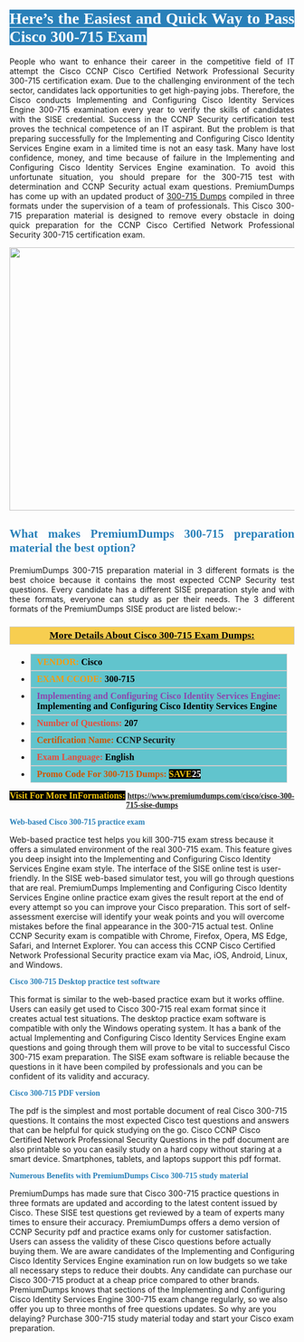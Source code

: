 <h1 style="text-align: justify;"><span style="color:#ffffff;"><span style="font-family:Georgia,serif;"><strong><span style="background-color:#2980b9;">Here’s the Easiest and Quick Way to Pass Cisco 300-715 Exam</span></strong></span></span></h1>

<p style="text-align: justify;">People who want to enhance their career in the competitive field of IT attempt the Cisco CCNP Cisco Certified Network Professional Security 300-715 certification exam. Due to the challenging environment of the tech sector, candidates lack opportunities to get high-paying jobs. Therefore, the Cisco conducts Implementing and Configuring Cisco Identity Services Engine 300-715 examination every year to verify the skills of candidates with the SISE credential. Success in the CCNP Security certification test proves the technical competence of an IT aspirant. But the problem is that preparing successfully for the Implementing and Configuring Cisco Identity Services Engine exam in a limited time is not an easy task. Many have lost confidence, money, and time because of failure in the Implementing and Configuring Cisco Identity Services Engine examination. To avoid this unfortunate situation, you should prepare for the 300-715 test with determination and CCNP Security actual exam questions. PremiumDumps has come up with an updated product of <a href="https://www.premiumdumps.com/cisco/cisco-300-715-sise-dumps">300-715 Dumps</a> compiled in three formats under the supervision of a team of professionals. This Cisco 300-715 preparation material is designed to remove every obstacle in doing quick preparation for the CCNP Cisco Certified Network Professional Security 300-715 certification exam.</p>

<p style="text-align: center;"><a href="https://www.premiumdumps.com/cisco/cisco-300-715-sise-dumps"><img alt="" src="https://i.imgur.com/KJGzbJ2.jpeg" style="width: 700px; height: 465px;" /></a></p>

<h2 style="text-align: justify;"><span style="color:#2980b9;"><span style="font-family:Georgia,serif;"><strong>What makes PremiumDumps 300-715 preparation material the best option?</strong></span></span></h2>

<p style="text-align: justify;">PremiumDumps 300-715 preparation material in 3 different formats is the best choice because it contains the most expected CCNP Security test questions. Every candidate has a different SISE preparation style and with these formats, everyone can study as per their needs. The 3 different formats of the PremiumDumps SISE product are listed below:-</p>

<h3 style="background: #f7ce50; border: 1px solid rgb(204, 204, 204); padding: 5px 10px; text-align: center;"><span style="font-family:Georgia,serif;"><u><u><span style="color:#000000;"><span style="font-size:11pt"><span style="line-height:normal"><b><span style="font-size:13.0pt"><span cambria="">More Details About Cisco 300-715 Exam Dumps:</span></span></b></span></span></span></u></u></span></h3>

<ul>
	<li style="margin:0cm 10pt">
	<div style="background:#61c4cd; border: 1px solid rgb(204, 204, 204); padding: 5px 10px; text-align: justify;"><span style="font-family:Georgia,serif;"><span style="font-size:11pt"><span style="line-height:normal"><b><span style="font-size:12.0pt"><span new="" roman="" times=""><span style="color:#f39c12;">VENDOR:</span> <span style="color:#000000;">Cisco</span></span></span></b></span></span></span></div>
	</li>
	<li style="margin:0cm 10pt">
	<div style="background: #61c4cd; border: 1px solid rgb(204, 204, 204); padding: 5px 10px; text-align: justify;"><span style="font-family:Georgia,serif;"><span style="font-size:11pt"><span style="line-height:normal"><b><span style="font-size:12.0pt"><span new="" roman="" times=""><span style="color:#f39c12;">EXAM CCODE:</span> <span style="color:#000000;">300-715</span></span></span></b></span></span></span></div>
	</li>
	<li style="margin:0cm 10pt">
	<div style="background: #61c4cd; border: 1px solid rgb(204, 204, 204); padding: 5px 10px; text-align: justify;"><span style="font-family:Georgia,serif;"><span style="font-size:11pt"><span style="line-height:normal"><b><span style="font-size:12.0pt"><span new="" roman="" times=""><span style="color:#8e44ad;">Implementing and Configuring Cisco Identity Services Engine:</span> <span style="color:#000000;">Implementing and Configuring Cisco Identity Services Engine</span></span></span></b></span></span></span></div>
	</li>
	<li style="margin:0cm 10pt">
	<div style="background: #61c4cd; border: 1px solid rgb(204, 204, 204); padding: 5px 10px;"><span style="font-family:Georgia,serif;"><span style="font-size:11pt"><span style="line-height:normal"><b><span style="font-size:12.0pt"><span new="" roman="" times=""><span style="color:#e74c3c;">Number of Questions:</span><span style="color:#000000;"><span style="color:#f1c40f;"> </span>207</span></span></span></b></span></span></span></div>
	</li>
	<li style="margin:0cm 10pt">
	<div style="background: #61c4cd; border: 1px solid rgb(204, 204, 204); padding: 5px 10px; text-align: justify;"><span style="font-family:Georgia,serif;"><span style="font-size:11pt"><span style="line-height:normal"><b><span style="font-size:12.0pt"><span new="" roman="" times=""><span style="color:#d35400;">Certification Name:</span> CCNP Security</span></span></b></span></span></span></div>
	</li>
	<li style="margin:0cm 10pt">
	<div style="background: #61c4cd; border: 1px solid rgb(204, 204, 204); padding: 5px 10px; text-align: justify;"><span style="font-family:Georgia,serif;"><span style="font-size:11pt"><span style="line-height:normal"><b><span style="font-size:12.0pt"><span new="" roman="" times=""><span style="color:#e74c3c;">Exam Language:</span> <span style="color:#000000;">English</span></span></span></b></span></span></span></div>
	</li>
	<li style="margin:0cm 10pt">
	<div style="background: #61c4cd; border: 1px solid rgb(204, 204, 204); padding: 5px 10px;"><span style="font-family:Georgia,serif;"><span style="font-size:11pt"><span style="line-height:normal"><b><span style="font-size:12.0pt"><span new="" roman="" times=""><span style="color:#d35400;">Promo Code For 300-715 Dumps:</span><span style="color:#f1c40f;"> <span style="background-color:#000000;">SAVE</span></span><span style="color:#ffffff;"><span style="background-color:#000000;">25</span></span></span></span></b></span></span></span></div>
	</li>
</ul>

<p style="text-align: center;"><span style="font-family:Georgia,serif;"><strong><span style="font-size:16px;"><span style="color:#f1c40f;"><span style="background-color:#000000;">Visit For More InFormations:</span></span></span> <a href="https://www.premiumdumps.com/cisco/cisco-300-715-sise-dumps">https://www.premiumdumps.com/cisco/cisco-300-715-sise-dumps</a></strong></span></p>

<p><span style="color:#2980b9;"><span style="font-family:Georgia,serif;"><strong><strong><strong>Web-based Cisco 300-715 practice exam</strong></strong></strong></span></span></p>

<p>Web-based practice test helps you kill 300-715 exam stress because it offers a simulated environment of the real 300-715 exam. This feature gives you deep insight into the Implementing and Configuring Cisco Identity Services Engine exam style. The interface of the SISE online test is user-friendly. In the SISE web-based simulator test, you will go through questions that are real. PremiumDumps Implementing and Configuring Cisco Identity Services Engine online practice exam gives the result report at the end of every attempt so you can improve your Cisco preparation. This sort of self-assessment exercise will identify your weak points and you will overcome mistakes before the final appearance in the 300-715 actual test. Online CCNP Security exam is compatible with Chrome, Firefox, Opera, MS Edge, Safari, and Internet Explorer. You can access this CCNP Cisco Certified Network Professional Security practice exam via Mac, iOS, Android, Linux, and Windows.</p>

<p><span style="color:#2980b9;"><span style="font-family:Georgia,serif;"><strong><strong><strong>Cisco 300-715 Desktop practice test software</strong></strong></strong></span></span></p>

<p>This format is similar to the web-based practice exam but it works offline. Users can easily get used to Cisco 300-715 real exam format since it creates actual test situations. The desktop practice exam software is compatible with only the Windows operating system. It has a bank of the actual Implementing and Configuring Cisco Identity Services Engine exam questions and going through them will prove to be vital to successful Cisco 300-715 exam preparation. The SISE exam software is reliable because the questions in it have been compiled by professionals and you can be confident of its validity and accuracy.</p>

<p><span style="color:#2980b9;"><span style="font-family:Georgia,serif;"><strong><strong><strong>Cisco 300-715 PDF version</strong></strong></strong></span></span></p>

<p>The pdf is the simplest and most portable document of real Cisco 300-715 questions. It contains the most expected Cisco test questions and answers that can be helpful for quick studying on the go. Cisco CCNP Cisco Certified Network Professional Security Questions in the pdf document are also printable so you can easily study on a hard copy without staring at a smart device. Smartphones, tablets, and laptops support this pdf format.</p>

<p><span style="color:#2980b9;"><span style="font-family:Georgia,serif;"><strong><strong><strong>Numerous Benefits with PremiumDumps Cisco 300-715 study material</strong></strong></strong></span></span></p>

<p>PremiumDumps has made sure that Cisco 300-715 practice questions in three formats are updated and according to the latest content issued by Cisco. These SISE test questions get reviewed by a team of experts many times to ensure their accuracy. PremiumDumps offers a demo version of CCNP Security pdf and practice exams only for customer satisfaction. Users can assess the validity of these Cisco questions before actually buying them. We are aware candidates of the Implementing and Configuring Cisco Identity Services Engine examination run on low budgets so we take all necessary steps to reduce their doubts. Any candidate can purchase our Cisco 300-715 product at a cheap price compared to other brands. PremiumDumps knows that sections of the Implementing and Configuring Cisco Identity Services Engine 300-715 exam change regularly, so we also offer you up to three months of free questions updates. So why are you delaying? Purchase 300-715 study material today and start your Cisco exam preparation.</p>
